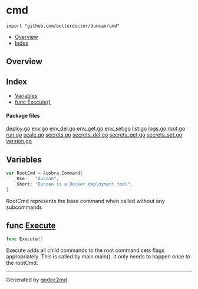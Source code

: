 

# cmd
`import "github.com/betterdoctor/duncan/cmd"`

* [Overview](#pkg-overview)
* [Index](#pkg-index)

## <a name="pkg-overview">Overview</a>



## <a name="pkg-index">Index</a>
* [Variables](#pkg-variables)
* [func Execute()](#Execute)


#### <a name="pkg-files">Package files</a>
[deploy.go](/src/github.com/betterdoctor/duncan/cmd/deploy.go) [env.go](/src/github.com/betterdoctor/duncan/cmd/env.go) [env_del.go](/src/github.com/betterdoctor/duncan/cmd/env_del.go) [env_get.go](/src/github.com/betterdoctor/duncan/cmd/env_get.go) [env_set.go](/src/github.com/betterdoctor/duncan/cmd/env_set.go) [list.go](/src/github.com/betterdoctor/duncan/cmd/list.go) [logs.go](/src/github.com/betterdoctor/duncan/cmd/logs.go) [root.go](/src/github.com/betterdoctor/duncan/cmd/root.go) [run.go](/src/github.com/betterdoctor/duncan/cmd/run.go) [scale.go](/src/github.com/betterdoctor/duncan/cmd/scale.go) [secrets.go](/src/github.com/betterdoctor/duncan/cmd/secrets.go) [secrets_del.go](/src/github.com/betterdoctor/duncan/cmd/secrets_del.go) [secrets_get.go](/src/github.com/betterdoctor/duncan/cmd/secrets_get.go) [secrets_set.go](/src/github.com/betterdoctor/duncan/cmd/secrets_set.go) [version.go](/src/github.com/betterdoctor/duncan/cmd/version.go) 



## <a name="pkg-variables">Variables</a>
``` go
var RootCmd = &cobra.Command{
    Use:   "duncan",
    Short: "Duncan is a Docker deployment tool",
}
```
RootCmd represents the base command when called without any subcommands



## <a name="Execute">func</a> [Execute](/src/target/root.go?s=1064:1078#L25)
``` go
func Execute()
```
Execute adds all child commands to the root command sets flags appropriately.
This is called by main.main(). It only needs to happen once to the rootCmd.








- - -
Generated by [godoc2md](http://godoc.org/github.com/davecheney/godoc2md)
